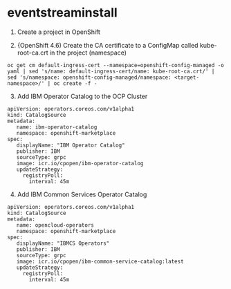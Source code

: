 # eventstreaminstall
  
1. Create a project in OpenShift  
  
2. {OpenShift 4.6) Create the CA certificate to a ConfigMap called kube-root-ca.crt in the project (namespace)  
```
oc get cm default-ingress-cert --namespace=openshift-config-managed -o yaml | sed 's/name: default-ingress-cert/name: kube-root-ca.crt/' | sed 's/namespace: openshift-config-managed/namespace: <target-namespace>/' | oc create -f -
```
3. Add IBM Operator Catalog to the OCP Cluster
```
apiVersion: operators.coreos.com/v1alpha1
kind: CatalogSource
metadata:
   name: ibm-operator-catalog
   namespace: openshift-marketplace
spec:
   displayName: "IBM Operator Catalog"
   publisher: IBM
   sourceType: grpc
   image: icr.io/cpopen/ibm-operator-catalog
   updateStrategy:
     registryPoll:
       interval: 45m
```
4. Add IBM Common Services Operator Catalog
```
apiVersion: operators.coreos.com/v1alpha1
kind: CatalogSource
metadata:
   name: opencloud-operators
   namespace: openshift-marketplace
spec:
   displayName: "IBMCS Operators"
   publisher: IBM
   sourceType: grpc
   image: icr.io/cpopen/ibm-common-service-catalog:latest
   updateStrategy:
     registryPoll:
       interval: 45m
```
